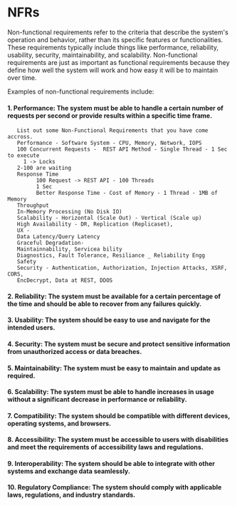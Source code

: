 # NFRs
Non-functional requirements refer to the criteria that describe the system's operation and behavior, rather than its specific features or functionalities. These requirements typically include things like performance, reliability, usability, security, maintainability, and scalability. Non-functional requirements are just as important as functional requirements because they define how well the system will work and how easy it will be to maintain over time.

Examples of non-functional requirements include:

#### 1. Performance: The system must be able to handle a certain number of requests per second or provide results within a specific time frame.
````
   List out some Non-Functional Requirements that you have come accross. 
   Performance - Software System - CPU, Memory, Network, IOPS
   100 Concurrent Requests -  REST API Method - Single Thread - 1 Sec to execute
     1 -> Locks
   2-100 are waiting
   Response Time
         100 Request -> REST API - 100 Threads
         1 Sec
         Better Response Time - Cost of Memory - 1 Thread - 1MB of Memory
   Throughput
   In-Memory Processing (No Disk IO)
   Scalability - Horizontal (Scale Out) - Vertical (Scale up)
   High Availability - DR, Replication (Replicaset),
   UX -
   Data Latency/Query Latency
   Graceful Degradation-
   Maintainnability, Servicea bility
   Diagnostics, Fault Tolerance, Resiliance _ Reliability Engg
   Safety
   Security - Authentication, Authorization, Injection Attacks, XSRF, CORS, 
   EncDecrypt, Data at REST, DDOS
````
#### 2. Reliability: The system must be available for a certain percentage of the time and should be able to recover from any failures quickly.

#### 3. Usability: The system should be easy to use and navigate for the intended users.

#### 4. Security: The system must be secure and protect sensitive information from unauthorized access or data breaches.

#### 5. Maintainability: The system must be easy to maintain and update as required.

#### 6. Scalability: The system must be able to handle increases in usage without a significant decrease in performance or reliability.

#### 7. Compatibility: The system should be compatible with different devices, operating systems, and browsers.

#### 8. Accessibility: The system must be accessible to users with disabilities and meet the requirements of accessibility laws and regulations.

#### 9. Interoperability: The system should be able to integrate with other systems and exchange data seamlessly.

#### 10. Regulatory Compliance: The system should comply with applicable laws, regulations, and industry standards.

